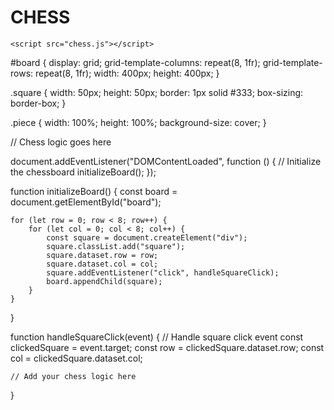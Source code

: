 # CHESS



<!DOCTYPE html>
<html lang="en">
<head>
    <meta charset="UTF-8">
    <meta name="viewport" content="width=device-width, initial-scale=1.0">
    <title>Online Chess Game</title>
    <link rel="stylesheet" href="style.css">
</head>
<body>
    <div id="board"></div>

    <script src="chess.js"></script>
</body>
#board {
    display: grid;
    grid-template-columns: repeat(8, 1fr);
    grid-template-rows: repeat(8, 1fr);
    width: 400px;
    height: 400px;
}

.square {
    width: 50px;
    height: 50px;
    border: 1px solid #333;
    box-sizing: border-box;
}

.piece {
    width: 100%;
    height: 100%;
    background-size: cover;
}


// Chess logic goes here

document.addEventListener("DOMContentLoaded", function () {
    // Initialize the chessboard
    initializeBoard();
});

function initializeBoard() {
    const board = document.getElementById("board");

    for (let row = 0; row < 8; row++) {
        for (let col = 0; col < 8; col++) {
            const square = document.createElement("div");
            square.classList.add("square");
            square.dataset.row = row;
            square.dataset.col = col;
            square.addEventListener("click", handleSquareClick);
            board.appendChild(square);
        }
    }
}

function handleSquareClick(event) {
    // Handle square click event
    const clickedSquare = event.target;
    const row = clickedSquare.dataset.row;
    const col = clickedSquare.dataset.col;
    
    // Add your chess logic here
}
